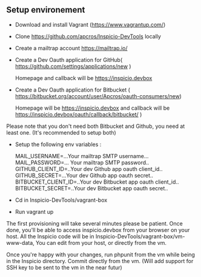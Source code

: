 ## Setup environement

- Download and install Vagrant (https://www.vagrantup.com/)
- Clone https://github.com/apcros/Inspicio-DevTools locally
- Create a mailtrap account https://mailtrap.io/
- Create a Dev Oauth  application for GitHub( https://github.com/settings/applications/new )
  
  Homepage and callback will be https://inspicio.devbox

- Create a Dev Oauth application for Bitbucket ( https://bitbucket.org/account/user/Apcros/oauth-consumers/new)

  Homepage will be https://inspicio.devbox and callback will be https://inspicio.devbox/oauth/callback/bitbucket/ )

Please note that you don't need both Bitbucket and Github, you need at least one. (It's recommended to setup both)

- Setup the following env variables : 

  MAIL_USERNAME=...Your mailtrap SMTP username...
  MAIL_PASSWORD=... Your mailtrap SMTP password..
  GITHUB_CLIENT_ID=..Your dev Github app oauth client_id..
  GITHUB_SECRET=...Your dev Github app oauth secret..
  BITBUCKET_CLIENT_ID=..Your dev Bitbucket app oauth client_id..
  BITBUCKET_SECRET=..Your dev Bitbucket app oauth secret..

- Cd in Inspicio-DevTools/vagrant-box
- Run vagrant up

The first provisioning will take several minutes please be patient.
Once done, you'll be able to access inspicio.devbox from your browser on your host.
All the Inspicio code will be in Inspicio-DevTools/vagrant-box/vm-www-data, You can edit from your host, or directly from the vm.

Once you're happy with your changes, run phpunit from the vm while being in the Inspicio directory.
Commit directly from the vm. (Will add support for SSH key to be sent to the vm in the near futur)
